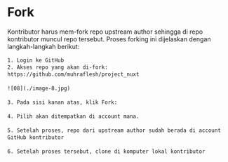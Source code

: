 Fork
=====================

Kontributor harus mem-fork repo upstream author sehingga di repo kontributor muncul repo tersebut. Proses forking ini dijelaskan dengan langkah-langkah berikut:

    1. Login ke GitHub
    2. Akses repo yang akan di-fork: https://github.com/muhraflesh/project_nuxt
    
    ![08](./image-8.jpg)
    
    3. Pada sisi kanan atas, klik Fork:

    4. Pilih akan ditempatkan di account mana.

    5. Setelah proses, repo dari upstream author sudah berada di account GitHub kontributor

    6. Setelah proses tersebut, clone di komputer lokal kontributor